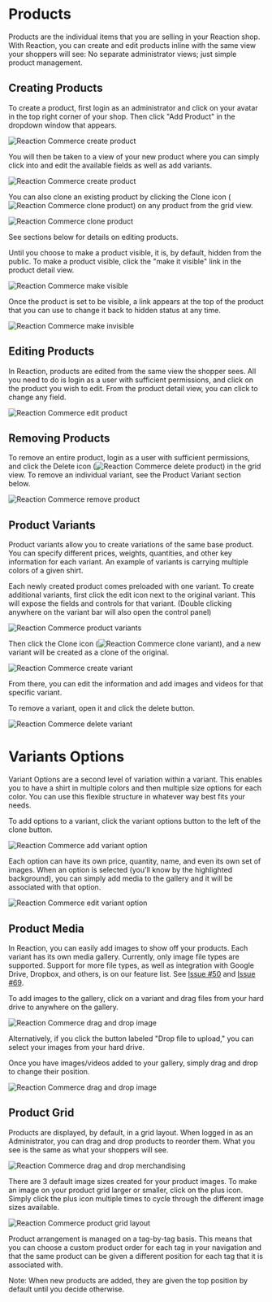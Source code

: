 # Products
Products are the individual items that you are selling in your Reaction shop. With Reaction, you can create and edit products inline with the same view your shoppers will see: No separate administrator views; just simple product management.

## Creating Products
To create a product, first login as an administrator and click on your avatar in the top right corner of your shop. Then click  "Add Product" in the dropdown window that appears.

![](https://raw.github.com/reactioncommerce/reaction/development/docs/assets/guide-products-add-product.png "Reaction Commerce create product")

You will then be taken to a view of your new product where you can simply click into and edit the available fields as well as add variants.

![](https://raw.github.com/reactioncommerce/reaction/master/docs/assets/guide-products-new-product.png "Reaction Commerce create product")

You can also clone an existing product by clicking the Clone icon (![](https://raw.github.com/reactioncommerce/reaction/master/docs/assets/guide-icon-files.png "Reaction Commerce clone product")) on any product from the grid view.

![](https://raw.github.com/reactioncommerce/reaction/master/docs/assets/guide-products-cloneproduct.png "Reaction Commerce clone product")

See sections below for details on editing products.

Until you choose to make a product visible, it is, by default, hidden from the public. To make a product visible, click the "make it visible" link in the product detail view.

![](https://raw.github.com/reactioncommerce/reaction/master/docs/assets/guide-products-makevisible.png "Reaction Commerce make visible")

Once the product is set to be visible, a link appears at the top of the product that you can use to change it back to hidden status at any time.

![](https://raw.github.com/reactioncommerce/reaction/master/docs/assets/guide-products-makeinvisible.png "Reaction Commerce make invisible")

## Editing Products
In Reaction, products are edited from the same view the shopper sees. All you need to do is login as a user with sufficient permissions, and click on the product you wish to edit. From the product detail view, you can click to change any field.

![](https://raw.github.com/reactioncommerce/reaction/master/docs/assets/guide-products-editproduct.png "Reaction Commerce edit product")

## Removing Products
To remove an entire product, login as a user with sufficient permissions, and click the Delete icon (![](https://raw.github.com/reactioncommerce/reaction/master/docs/assets/guide-icon-delete.png "Reaction Commerce delete product")) in the grid view. To remove an individual variant, see the Product Variant section below.

![](https://raw.github.com/reactioncommerce/reaction/master/docs/assets/guide-products-removeproduct.png "Reaction Commerce remove product")

## Product Variants
Product variants allow you to create variations of the same base product. You can specify different prices, weights, quantities, and other key information for each variant. An example of variants is carrying multiple colors of a given shirt.

Each newly created product comes preloaded with one variant. To create additional variants, first click the edit icon next to the original variant. This will expose the fields and controls for that variant. (Double clicking anywhere on the variant bar will also open the control panel)

![](https://raw.github.com/reactioncommerce/reaction/master/docs/assets/guide-products-openvariant.png "Reaction Commerce product variants")

Then click the Clone icon (![](https://raw.github.com/reactioncommerce/reaction/master/docs/assets/guide-icon-files.png "Reaction Commerce clone variant")), and a new variant will be created as a clone of the original.

![](https://raw.github.com/reactioncommerce/reaction/master/docs/assets/guide-products-createvariant.png "Reaction Commerce create variant")

From there, you can edit the information and add images and videos for that specific variant.

To remove a variant, open it and click the delete button.

![](https://raw.github.com/reactioncommerce/reaction/master/docs/assets/guide-products-removevariant.png "Reaction Commerce delete variant")

# Variants Options
Variant Options are a second level of variation within a variant. This enables you to have a shirt in multiple colors and then multiple size options for each color. You can use this flexible structure in whatever way best fits your needs.

To add options to a variant, click the variant options button to the left of the clone button.

![](https://raw.github.com/reactioncommerce/reaction/master/docs/assets/guide-products-addvariantoption.png "Reaction Commerce add variant option")

Each option can have its own price, quantity, name, and even its own set of images. When an option is selected (you'll know by the highlighted background), you can simply add media to the gallery and it will be associated with that option.

![](https://raw.github.com/reactioncommerce/reaction/master/docs/assets/guide-products-editvariantoption.png "Reaction Commerce edit variant option")

## Product Media
In Reaction, you can easily add images to show off your products. Each variant has its own media gallery. Currently, only image file types are supported. Support for more file types, as well as integration with Google Drive, Dropbox, and others, is on our feature list. See [Issue #50](https://github.com/reactioncommerce/reaction/issues/50) and [Issue #69](https://github.com/reactioncommerce/reaction/issues/69).

To add images to the gallery, click on a variant and drag files from your hard drive to anywhere on the gallery.

![](https://raw.github.com/reactioncommerce/reaction/master/docs/assets/guide-products-dropmedia.png "Reaction Commerce drag and drop image")

Alternatively, if you click the button labeled "Drop file to upload," you can select your images from your hard drive.

Once you have images/videos added to your gallery, simply drag and drop to change their position.

![](https://raw.github.com/reactioncommerce/reaction/master/docs/assets/guide-products-dragmedia.png "Reaction Commerce drag and drop image")

## Product Grid
Products are displayed, by default, in a grid layout. When logged in as an Administrator, you can drag and drop products to reorder them. What you see is the same as what your shoppers will see.

![](https://raw.github.com/reactioncommerce/reaction/master/docs/assets/guide-products-gridorder.png "Reaction Commerce drag and drop merchandising")

There are 3 default image sizes created for your product images. To make an image on your product grid larger or smaller, click on the plus icon. Simply click the plus icon multiple times to cycle through the different image sizes available.

![](https://raw.github.com/reactioncommerce/reaction/master/docs/assets/guide-products-grid-layout.png "Reaction Commerce product grid layout")

Product arrangement is managed on a tag-by-tag basis. This means that you can choose a custom product order for each tag in your navigation and that the same product can be given a different position for each tag that it is associated with.

Note: When new products are added, they are given the top position by default until you decide otherwise.
